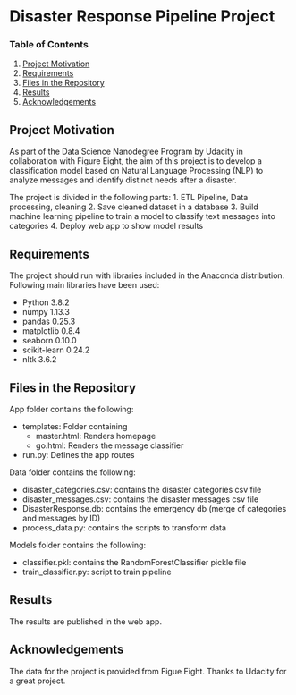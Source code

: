 # Disaster Response Pipeline Project


### Table of Contents

1. [Project Motivation](#motivation)
2. [Requirements](#requirements)
3. [Files in the Repository](#filesintherepository)
4. [Results](#results)
5. [Acknowledgements](#acknowledgements)


## Project Motivation <a name="motivation"></a>

As part of the Data Science Nanodegree Program by Udacity in collaboration with Figure Eight, the aim of this project is to develop a classification model based on Natural Language Processing (NLP) to analyze messages and identify distinct needs after a disaster.

The project is divided in the following parts:
    1. ETL Pipeline, Data processing, cleaning
    2. Save cleaned dataset in a database
    3. Build machine learning pipeline to train a model to classify text messages into categories
    4. Deploy web app to show model results

## Requirements <a name="requirements"></a>

The project should run with libraries included in the Anaconda distribution. Following main libraries have been used:

  - Python 3.8.2
  - numpy 1.13.3
  - pandas 0.25.3
  - matplotlib 0.8.4
  - seaborn 0.10.0
  - scikit-learn 0.24.2
  - nltk 3.6.2


## Files in the Repository <a name="filesintherepository"></a>

App folder contains the following:
- templates: Folder containing
    - master.html: Renders homepage
    - go.html: Renders the message classifier
- run.py: Defines the app routes

Data folder contains the following:
- disaster_categories.csv: contains the disaster categories csv file
- disaster_messages.csv: contains the disaster messages csv file
- DisasterResponse.db: contains the emergency db (merge of categories and messages by ID)
- process_data.py: contains the scripts to transform data

Models folder contains the following:
- classifier.pkl: contains the RandomForestClassifier pickle file
- train_classifier.py: script to train pipeline

## Results <a name="results"></a>

The results are published in the web app.

## Acknowledgements <a name="acknowledgements"></a>

The data for the project is provided from Figue Eight.
Thanks to Udacity for a great project.



